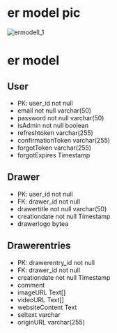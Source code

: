 # er model pic
![ermodell_1](https://user-images.githubusercontent.com/56518155/184482291-df03c224-6f15-45a8-9e2c-9bfcc93817d7.png)
# er model 
## User
- PK: user_id not null
- email not null varchar(50)
- password not null varchar(50)
- isAdmin not null boolean
- refreshtoken varchar(255)
- confirmationToken varchar(255)
- forgotToken varchar(255)
- forgotExpires Timestamp

## Drawer
- PK: user_id not null
- FK: drawer_id not null
- drawertitle not null varchar(50)
- creationdate not null Timestamp
- drawerlogo bytea

## Drawerentries
- PK: drawerentry_id not null
- FK: drawer_id not null
- creationdate not null Timestamp
- comment
- imageURL Text[]
- videoURL Text[]
- websiteContent Text
- seltext varchar
- originURL varchar(255)
